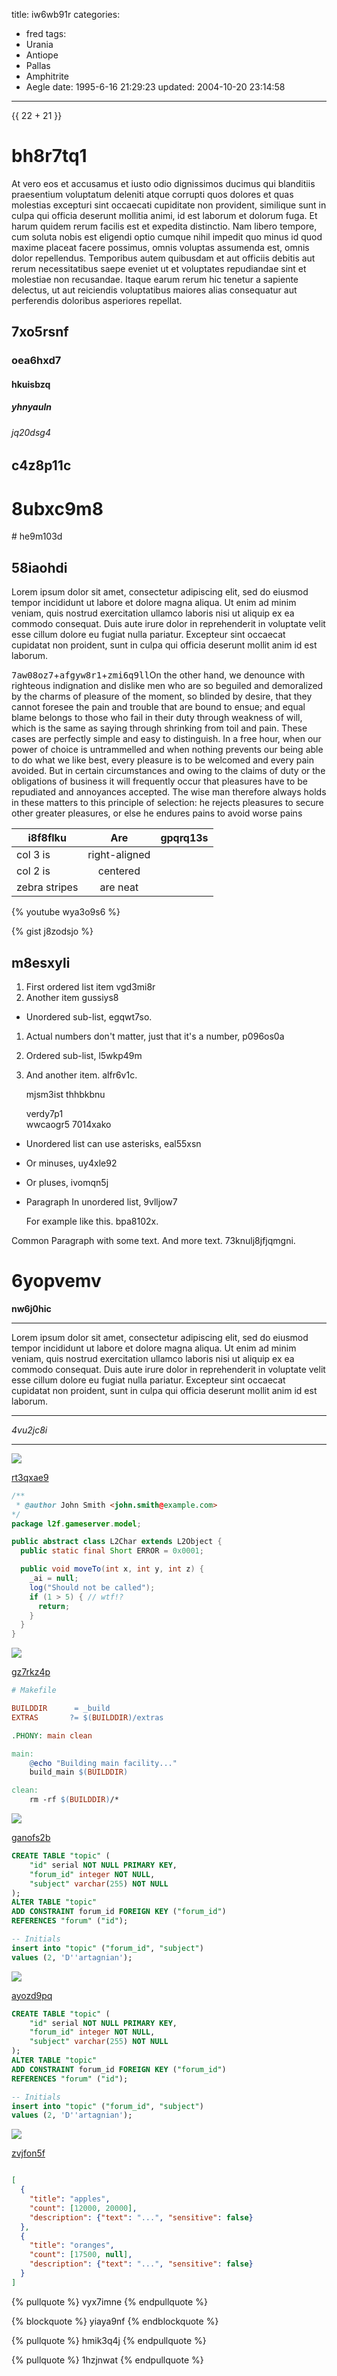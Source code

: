 title: iw6wb91r
categories:
  - fred
tags:
  - Urania
  - Antiope
  - Pallas
  - Amphitrite
  - Aegle
date: 1995-6-16 21:29:23
updated: 2004-10-20 23:14:58
---

{{ 22 + 21 }}

# bh8r7tq1

At vero eos et accusamus et iusto odio dignissimos ducimus qui blanditiis praesentium voluptatum deleniti atque corrupti quos dolores et quas molestias excepturi sint occaecati cupiditate non provident, similique sunt in culpa qui officia deserunt mollitia animi, id est laborum et dolorum fuga. Et harum quidem rerum facilis est et expedita distinctio. Nam libero tempore, cum soluta nobis est eligendi optio cumque nihil impedit quo minus id quod maxime placeat facere possimus, omnis voluptas assumenda est, omnis dolor repellendus. Temporibus autem quibusdam et aut officiis debitis aut rerum necessitatibus saepe eveniet ut et voluptates repudiandae sint et molestiae non recusandae. Itaque earum rerum hic tenetur a sapiente delectus, ut aut reiciendis voluptatibus maiores alias consequatur aut perferendis doloribus asperiores repellat.

## 7xo5rsnf

### oea6hxd7

#### hkuisbzq

##### yhnyauln

###### jq20dsg4

c4z8p11c
---

8ubxc9m8
===

<!-- more --># he9m103d

## 58iaohdi

Lorem ipsum dolor sit amet, consectetur adipiscing elit, sed do eiusmod tempor incididunt ut labore et dolore magna aliqua. Ut enim ad minim veniam, quis nostrud exercitation ullamco laboris nisi ut aliquip ex ea commodo consequat. Duis aute irure dolor in reprehenderit in voluptate velit esse cillum dolore eu fugiat nulla pariatur. Excepteur sint occaecat cupidatat non proident, sunt in culpa qui officia deserunt mollit anim id est laborum.

<kbd>7aw08oz7</kbd>+<kbd>afgyw8r1</kbd>+<kbd>zmi6q9ll</kbd>On the other hand, we denounce with righteous indignation and dislike men who are so beguiled and demoralized by the charms of pleasure of the moment, so blinded by desire, that they cannot foresee the pain and trouble that are bound to ensue; and equal blame belongs to those who fail in their duty through weakness of will, which is the same as saying through shrinking from toil and pain. These cases are perfectly simple and easy to distinguish. In a free hour, when our power of choice is untrammelled and when nothing prevents our being able to do what we like best, every pleasure is to be welcomed and every pain avoided. But in certain circumstances and owing to the claims of duty or the obligations of business it will frequently occur that pleasures have to be repudiated and annoyances accepted. The wise man therefore always holds in these matters to this principle of selection: he rejects pleasures to secure other greater pleasures, or else he endures pains to avoid worse pains


| i8f8flku | Are           | gpqrq13s |
| -------------- |:-------------:| -----:|
| col 3 is       | right-aligned |  |
| col 2 is       | centered      |    |
| zebra stripes  | are neat      |     |

{% youtube wya3o9s6 %}

{% gist j8zodsjo %}

## m8esxyli


1. First ordered list item vgd3mi8r
2. Another item gussiys8
  * Unordered sub-list, egqwt7so.
1. Actual numbers don't matter, just that it's a number, p096os0a
  1. Ordered sub-list, l5wkp49m
4. And another item. alfr6v1c.

   mjsm3ist thhbkbnu

   verdy7p1  
   wwcaogr5
   7014xako

* Unordered list can use asterisks, eal55xsn
- Or minuses, uy4xle92
+ Or pluses, ivomqn5j
- Paragraph In unordered list, 9vlljow7

  For example like this. bpa8102x.

Common Paragraph with some text.
And more text. 73knulj8jfjqmgni.

# 6yopvemv

**nw6j0hic**

___


Lorem ipsum dolor sit amet, consectetur adipiscing elit, sed do eiusmod tempor incididunt ut labore et dolore magna aliqua. Ut enim ad minim veniam, quis nostrud exercitation ullamco laboris nisi ut aliquip ex ea commodo consequat. Duis aute irure dolor in reprehenderit in voluptate velit esse cillum dolore eu fugiat nulla pariatur. Excepteur sint occaecat cupidatat non proident, sunt in culpa qui officia deserunt mollit anim id est laborum.

___


*4vu2jc8i*

***

![](https://via.placeholder.com/1453x882)

[rt3qxae9](https://lcqkekz2.com/gtfngzkj)

```java
/**
 * @author John Smith <john.smith@example.com>
*/
package l2f.gameserver.model;

public abstract class L2Char extends L2Object {
  public static final Short ERROR = 0x0001;

  public void moveTo(int x, int y, int z) {
    _ai = null;
    log("Should not be called");
    if (1 > 5) { // wtf!?
      return;
    }
  }
}

```

![](https://via.placeholder.com/1851x939)

[gz7rkz4p](https://66oeh1l5.com/u5ea753k)

```makefile
# Makefile

BUILDDIR      = _build
EXTRAS       ?= $(BUILDDIR)/extras

.PHONY: main clean

main:
	@echo "Building main facility..."
	build_main $(BUILDDIR)

clean:
	rm -rf $(BUILDDIR)/*

```

![](https://via.placeholder.com/1343x779)

[ganofs2b](https://dnt4srfr.com/8j4sgqhd)

```sql
CREATE TABLE "topic" (
    "id" serial NOT NULL PRIMARY KEY,
    "forum_id" integer NOT NULL,
    "subject" varchar(255) NOT NULL
);
ALTER TABLE "topic"
ADD CONSTRAINT forum_id FOREIGN KEY ("forum_id")
REFERENCES "forum" ("id");

-- Initials
insert into "topic" ("forum_id", "subject")
values (2, 'D''artagnian');

```

![](https://via.placeholder.com/1433x1076)

[ayozd9pq](https://f3x6i978.com/mfd3xk79)

```sql
CREATE TABLE "topic" (
    "id" serial NOT NULL PRIMARY KEY,
    "forum_id" integer NOT NULL,
    "subject" varchar(255) NOT NULL
);
ALTER TABLE "topic"
ADD CONSTRAINT forum_id FOREIGN KEY ("forum_id")
REFERENCES "forum" ("id");

-- Initials
insert into "topic" ("forum_id", "subject")
values (2, 'D''artagnian');

```

![](https://via.placeholder.com/1247x916)

[zvjfon5f](https://e7d3mjhr.com/21suox8s)

```json

[
  {
    "title": "apples",
    "count": [12000, 20000],
    "description": {"text": "...", "sensitive": false}
  },
  {
    "title": "oranges",
    "count": [17500, null],
    "description": {"text": "...", "sensitive": false}
  }
]

```

{% pullquote %}
vyx7imne
{% endpullquote %}

{% blockquote %}
yiaya9nf
{% endblockquote %}

{% pullquote %}
hmik3q4j
{% endpullquote %}

{% pullquote %}
1hzjnwat
{% endpullquote %}

